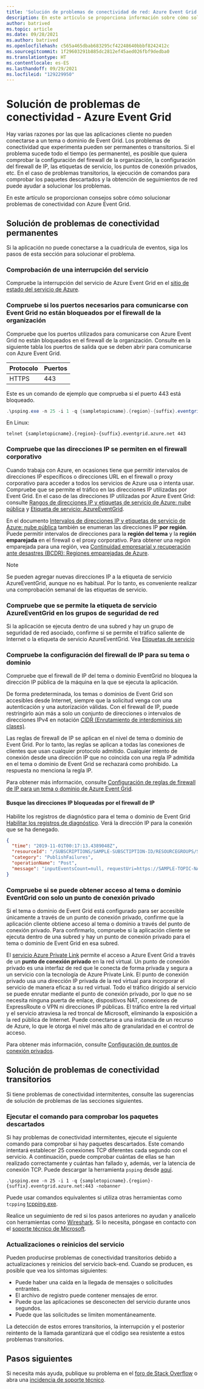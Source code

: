 ```yaml
---
title: 'Solución de problemas de conectividad de red: Azure Event Grid | Microsoft Docs'
description: En este artículo se proporciona información sobre cómo solucionar problemas de conectividad de red con Azure Event Grid.
author: batrived
ms.topic: article
ms.date: 09/28/2021
ms.author: batrived
ms.openlocfilehash: c565a465dbab683295cf42248640bbbf8242412c
ms.sourcegitcommit: 1f29603291b885dc2812ef45aed026fbf9dedba0
ms.translationtype: HT
ms.contentlocale: es-ES
ms.lasthandoff: 09/29/2021
ms.locfileid: "129229950"
---
```

# <a name="troubleshoot-connectivity-issues---azure-event-grid"></a>Solución de problemas de conectividad - Azure Event Grid

Hay varias razones por las que las aplicaciones cliente no pueden conectarse a un tema o dominio de Event Grid. Los problemas de conectividad que experimenta pueden ser permanentes o transitorios. Si el problema sucede todo el tiempo (es permanente), es posible que quiera comprobar la configuración del firewall de la organización, la configuración del firewall de IP, las etiquetas de servicio, los puntos de conexión privados, etc. En el caso de problemas transitorios, la ejecución de comandos para comprobar los paquetes descartados y la obtención de seguimientos de red puede ayudar a solucionar los problemas.

En este artículo se proporcionan consejos sobre cómo solucionar problemas de conectividad con Azure Event Grid.

## <a name="troubleshoot-permanent-connectivity-issues"></a>Solución de problemas de conectividad permanentes

Si la aplicación no puede conectarse a la cuadrícula de eventos, siga los pasos de esta sección para solucionar el problema.

### <a name="check-if-theres-a-service-outage"></a>Comprobación de una interrupción del servicio

Compruebe la interrupción del servicio de Azure Event Grid en el [sitio de estado del servicio de Azure](https://azure.microsoft.com/status/).

### <a name="check-if-the-ports-required-to-communicate-with-event-grid-arent-blocked-by-organizations-firewall"></a>Compruebe si los puertos necesarios para comunicarse con Event Grid no están bloqueados por el firewall de la organización

Compruebe que los puertos utilizados para comunicarse con Azure Event Grid no están bloqueados en el firewall de la organización. Consulte en la siguiente tabla los puertos de salida que se deben abrir para comunicarse con Azure Event Grid.

| Protocolo | Puertos |
| -------- | ----- |
| HTTPS    | 443   |

Este es un comando de ejemplo que comprueba si el puerto 443 está bloqueado.

```powershell
.\psping.exe -n 25 -i 1 -q {sampletopicname}.{region}-{suffix}.eventgrid.azure.net:443 -nobanner
```

En Linux:

```shell
telnet {sampletopicname}.{region}-{suffix}.eventgrid.azure.net 443
```

### <a name="verify-that-ip-addresses-are-allowed-in-your-corporate-firewall"></a>Compruebe que las direcciones IP se permiten en el firewall corporativo

Cuando trabaja con Azure, en ocasiones tiene que permitir intervalos de direcciones IP específicos o direcciones URL en el firewall o proxy corporativo para acceder a todos los servicios de Azure usa o intenta usar. Compruebe que se permite el tráfico en las direcciones IP utilizadas por Event Grid. En el caso de las direcciones IP utilizadas por Azure Event Grid: consulte [Rangos de direcciones IP y etiquetas de servicio de Azure: nube pública](https://www.microsoft.com/download/details.aspx?id=56519) y [Etiqueta de servicio: AzureEventGrid](network-security.md#service-tags).

En el documento [Intervalos de direcciones IP y etiquetas de servicio de Azure: nube pública](https://www.microsoft.com/download/details.aspx?id=56519) también se enumeran las direcciones IP **por región**. Puede permitir intervalos de direcciones para la **región del tema** y la **región emparejada** en el firewall o el proxy corporativo. Para obtener una región emparejada para una región, vea [Continuidad empresarial y recuperación ante desastres (BCDR): Regiones emparejadas de Azure](../best-practices-availability-paired-regions.md). 

> [!NOTE]
> Se pueden agregar nuevas direcciones IP a la etiqueta de servicio AzureEventGrid, aunque no es habitual. Por lo tanto, es conveniente realizar una comprobación semanal de las etiquetas de servicio.

### <a name="verify-that-azureeventgrid-service-tag-is-allowed-in-your-network-security-groups"></a>Compruebe que se permite la etiqueta de servicio AzureEventGrid en los grupos de seguridad de red

Si la aplicación se ejecuta dentro de una subred y hay un grupo de seguridad de red asociado, confirme si se permite el tráfico saliente de Internet o la etiqueta de servicio AzureEventGrid. Vea [Etiquetas de servicio](../virtual-network/service-tags-overview.md)

### <a name="check-the-ip-firewall-settings-for-your-topicdomain"></a>Compruebe la configuración del firewall de IP para su tema o dominio

Compruebe que el firewall de IP del tema o dominio EventGrid no bloquea la dirección IP pública de la máquina en la que se ejecuta la aplicación.

De forma predeterminada, los temas o dominios de Event Grid son accesibles desde Internet, siempre que la solicitud venga con una autenticación y una autorización válidas. Con el firewall de IP, puede restringirlo aún más a solo un conjunto de direcciones o intervalos de direcciones IPv4 en notación [CIDR (Enrutamiento de interdominios sin clases)](https://en.wikipedia.org/wiki/Classless_Inter-Domain_Routing).

Las reglas de firewall de IP se aplican en el nivel de tema o dominio de Event Grid. Por lo tanto, las reglas se aplican a todas las conexiones de clientes que usan cualquier protocolo admitido. Cualquier intento de conexión desde una dirección IP que no coincida con una regla IP admitida en el tema o dominio de Event Grid se rechazará como prohibido. La respuesta no menciona la regla IP.

Para obtener más información, consulte [Configuración de reglas de firewall de IP para un tema o dominio de Azure Event Grid](configure-firewall.md).

#### <a name="find-the-ip-addresses-blocked-by-ip-firewall"></a>Busque las direcciones IP bloqueadas por el firewall de IP

Habilite los registros de diagnóstico para el tema o dominio de Event Grid [Habilitar los registros de diagnóstico](enable-diagnostic-logs-topic.md#enable-diagnostic-logs-for-a-custom-topic). Verá la dirección IP para la conexión que se ha denegado.

```json
{
  "time": "2019-11-01T00:17:13.4389048Z",
  "resourceId": "/SUBSCRIPTIONS/SAMPLE-SUBSCTIPTION-ID/RESOURCEGROUPS/SAMPLE-RESOURCEGROUP-NAME/PROVIDERS/MICROSOFT.EVENTGRID/TOPICS/SAMPLE-TOPIC-NAME",
  "category": "PublishFailures",
  "operationName": "Post",
  "message": "inputEventsCount=null, requestUri=https://SAMPLE-TOPIC-NAME.region-suffix.eventgrid.azure.net/api/events, publisherInfo=PublisherInfo(category=User, inputSchema=EventGridEvent, armResourceId=/SUBSCRIPTIONS/SAMPLE-SUBSCTIPTION-ID/RESOURCEGROUPS/SAMPLE-RESOURCEGROUP-NAME/PROVIDERS/MICROSOFT.EVENTGRID/TOPICS/SAMPLE-TOPIC-NAME), httpStatusCode=Forbidden, errorType=ClientIPRejected, errorMessage=Publishing to SAMPLE-TOPIC-NAME.{region}-{suffix}.EVENTGRID.AZURE.NET by client {clientIp} is rejected due to IpAddress filtering rules."
}
```

### <a name="check-if-the-eventgrid-topicdomain-can-be-accessed-using-only-a-private-endpoint"></a>Compruebe si se puede obtener acceso al tema o dominio EventGrid con solo un punto de conexión privado

Si el tema o dominio de Event Grid está configurado para ser accesible únicamente a través de un punto de conexión privado, confirme que la aplicación cliente obtiene acceso al tema o dominio a través del punto de conexión privado. Para confirmarlo, compruebe si la aplicación cliente se ejecuta dentro de una subred y hay un punto de conexión privado para el tema o dominio de Event Grid en esa subred.

El [servicio Azure Private Link](../private-link/private-link-overview.md) permite el acceso a Azure Event Grid a través de un **punto de conexión privado** en la red virtual. Un punto de conexión privado es una interfaz de red que le conecta de forma privada y segura a un servicio con la tecnología de Azure Private Link. El punto de conexión privado usa una dirección IP privada de la red virtual para incorporar el servicio de manera eficaz a su red virtual. Todo el tráfico dirigido al servicio se puede enrutar mediante el punto de conexión privado, por lo que no se necesita ninguna puerta de enlace, dispositivos NAT, conexiones de ExpressRoute o VPN ni direcciones IP públicas. El tráfico entre la red virtual y el servicio atraviesa la red troncal de Microsoft, eliminando la exposición a la red pública de Internet. Puede conectarse a una instancia de un recurso de Azure, lo que le otorga el nivel más alto de granularidad en el control de acceso.

Para obtener más información, consulte [Configuración de puntos de conexión privados](configure-private-endpoints.md).

## <a name="troubleshoot-transient-connectivity-issues"></a>Solución de problemas de conectividad transitorios

Si tiene problemas de conectividad intermitentes, consulte las sugerencias de solución de problemas de las secciones siguientes.

### <a name="run-the-command-to-check-dropped-packets"></a>Ejecutar el comando para comprobar los paquetes descartados

Si hay problemas de conectividad intermitentes, ejecute el siguiente comando para comprobar si hay paquetes descartados. Este comando intentará establecer 25 conexiones TCP diferentes cada segundo con el servicio. A continuación, puede comprobar cuántas de ellas se han realizado correctamente y cuántas han fallado y, además, ver la latencia de conexión TCP. Puede descargar la herramienta `psping` desde [aquí](/sysinternals/downloads/psping).

```shell
.\psping.exe -n 25 -i 1 -q {sampletopicname}.{region}-{suffix}.eventgrid.azure.net:443 -nobanner
```

Puede usar comandos equivalentes si utiliza otras herramientas como `tcpping` [tcpping.exe](https://www.elifulkerson.com/projects/tcping.php).

Realice un seguimiento de red si los pasos anteriores no ayudan y analícelo con herramientas como [Wireshark](https://www.wireshark.org/). Si lo necesita, póngase en contacto con el [soporte técnico de Microsoft](https://support.microsoft.com/).

### <a name="service-upgradesrestarts"></a>Actualizaciones o reinicios del servicio

Pueden producirse problemas de conectividad transitorios debido a actualizaciones y reinicios del servicio back-end. Cuando se producen, es posible que vea los síntomas siguientes:

- Puede haber una caída en la llegada de mensajes o solicitudes entrantes.
- El archivo de registro puede contener mensajes de error.
- Puede que las aplicaciones se desconecten del servicio durante unos segundos.
- Puede que las solicitudes se limiten momentáneamente.

La detección de estos errores transitorios, la interrupción y el posterior reintento de la llamada garantizará que el código sea resistente a estos problemas transitorios.

## <a name="next-steps"></a>Pasos siguientes

Si necesita más ayuda, publique su problema en el [foro de Stack Overflow](https://stackoverflow.com/questions/tagged/azure-eventgrid) o abra una [incidencia de soporte técnico](https://azure.microsoft.com/support/options/).